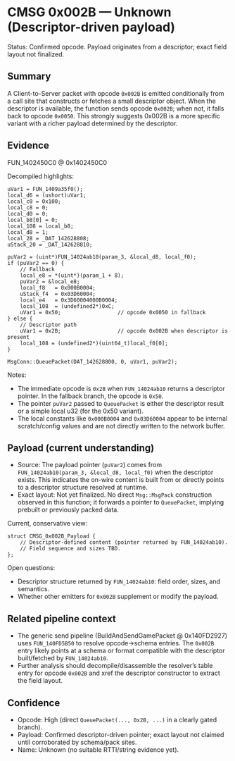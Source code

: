 # CMSG 0x002B — Unknown (Descriptor-driven payload)

Status: Confirmed opcode. Payload originates from a descriptor; exact field layout not finalized.

## Summary

A Client-to-Server packet with opcode `0x002B` is emitted conditionally from a call site that constructs or fetches a small descriptor object. When the descriptor is available, the function sends opcode `0x002B`; when not, it falls back to opcode `0x0050`. This strongly suggests 0x002B is a more specific variant with a richer payload determined by the descriptor.

## Evidence

FUN_1402450C0 @ 0x1402450C0

Decompiled highlights:
```
uVar1 = FUN_1409a35f0();
local_d6 = (ushort)uVar1;
local_c0 = 0x100;
local_c8 = 0;
local_d0 = 0;
local_b8[0] = 0;
local_108 = local_b8;
local_d8 = 1;
local_28 = _DAT_142628808;
uStack_20 = _DAT_142628810;

puVar2 = (uint*)FUN_14024ab10(param_3, &local_d8, local_f0);
if (puVar2 == 0) {
    // Fallback
    local_e8 = *(uint*)(param_1 + 8);
    puVar2 = &local_e8;
    local_f8   = 0x000B0004;
    uStack_f4  = 0x03D60004;
    local_e4   = 0x3D60004000B0004;
    local_108  = (undefined2*)0xC;
    uVar1 = 0x50;                  // opcode 0x0050 in fallback
} else {
    // Descriptor path
    uVar1 = 0x2B;                  // opcode 0x002B when descriptor is present
    local_108 = (undefined2*)(uint64_t)local_f0[0];
}

MsgConn::QueuePacket(DAT_142628800, 0, uVar1, puVar2);
```

Notes:
- The immediate opcode is `0x2B` when `FUN_14024ab10` returns a descriptor pointer. In the fallback branch, the opcode is `0x50`.
- The pointer `puVar2` passed to `QueuePacket` is either the descriptor result or a simple local u32 (for the 0x50 variant).
- The local constants like `0x000B0004` and `0x03D60004` appear to be internal scratch/config values and are not directly written to the network buffer.

## Payload (current understanding)

- Source: The payload pointer (`puVar2`) comes from `FUN_14024ab10(param_3, &local_d8, local_f0)` when the descriptor exists. This indicates the on-wire content is built from or directly points to a descriptor structure resolved at runtime.
- Exact layout: Not yet finalized. No direct `Msg::MsgPack` construction observed in this function; it forwards a pointer to `QueuePacket`, implying prebuilt or previously packed data.

Current, conservative view:
```
struct CMSG_0x002B_Payload {
    // Descriptor-defined content (pointer returned by FUN_14024ab10).
    // Field sequence and sizes TBD.
};
```

Open questions:
- Descriptor structure returned by `FUN_14024ab10`: field order, sizes, and semantics.
- Whether other emitters for `0x002B` supplement or modify the payload.

## Related pipeline context

- The generic send pipeline (BuildAndSendGamePacket @ 0x140FD2927) uses `FUN_140FD5B50` to resolve opcode→schema entries. The `0x002B` entry likely points at a schema or format compatible with the descriptor built/fetched by `FUN_14024ab10`.
- Further analysis should decompile/disassemble the resolver’s table entry for opcode `0x002B` and xref the descriptor constructor to extract the field layout.

## Confidence

- Opcode: High (direct `QueuePacket(..., 0x2B, ...)` in a clearly gated branch).
- Payload: Confirmed descriptor-driven pointer; exact layout not claimed until corroborated by schema/pack sites.
- Name: Unknown (no suitable RTTI/string evidence yet).

